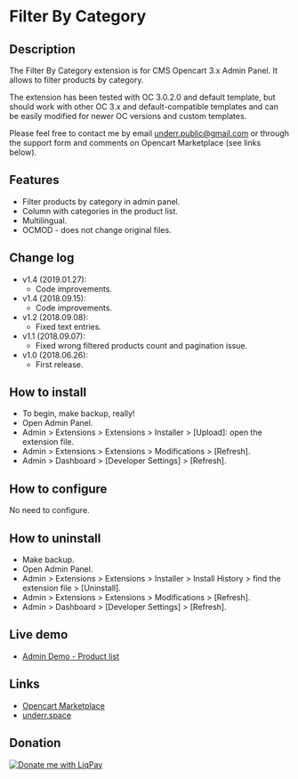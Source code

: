# Filter By Category

## Description
The Filter By Category extension is for CMS Opencart 3.x Admin Panel. It allows to filter products by category.

The extension has been tested with OC 3.0.2.0 and default template, but should work with other OC 3.x and default-compatible templates and can be easily modified for newer OC versions and custom templates.

Please feel free to contact me by email <underr.public@gmail.com> or through the support form and comments on Opencart Marketplace (see links below).

## Features
* Filter products by category in admin panel.
* Column with categories in the product list.
* Multilingual.
* OCMOD - does not change original files.

## Change log
* v1.4 (2019.01.27):
  * Code improvements.
* v1.4 (2018.09.15):
  * Code improvements.
* v1.2 (2018.09.08):
  * Fixed text entries.
* v1.1 (2018.09.07):
  * Fixed wrong filtered products count and pagination issue.
* v1.0 (2018.06.26):
  * First release.

## How to install
* To begin, make backup, really!
* Open Admin Panel.
* Admin > Extensions > Extensions > Installer > [Upload]: open the extension file.
* Admin > Extensions > Extensions > Modifications > [Refresh].
* Admin > Dashboard > [Developer Settings] > [Refresh].

## How to configure
No need to configure.

## How to uninstall
* Make backup.
* Open Admin Panel.
* Admin > Extensions > Extensions > Installer > Install History > find the extension file > [Uninstall].
* Admin > Extensions > Extensions > Modifications > [Refresh].
* Admin > Dashboard > [Developer Settings] > [Refresh].

## Live demo
* [Admin Demo - Product list](https://oc.underr.thats.im/d2/admin/index.php?route=catalog/product)

## Links
* [Opencart Marketplace](https://www.opencart.com/index.php?route=marketplace/extension/info&extension_id=34415)
* [underr.space](https://underr.space/notes/projects/project-007.html)

## Donation
[![Donate me with LiqPay](https://image.ibb.co/nA3HoS/liqpay.png)](https://www.liqpay.ua/en/checkout/card/underr)
